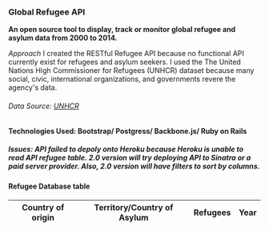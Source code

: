 
### Global Refugee API
**An open source tool to display, track or monitor global refugee and asylum data from 2000 to 2014.**

*Approach*
I created the RESTful Refugee API because  no functional API currently exist for refugees and asylum seekers. I used the The United Nations High Commissioner for Refugees (UNHCR) dataset because many social, civic, international organizations, and governments revere the agency's data.

###### Data Source: [UNHCR](http://data.un.org/Data.aspx?d=UNHCR&f=indID:Type-Ref)

#### Technologies Used: Bootstrap/ Postgress/ Backbone.js/ Ruby on Rails


##### Issues: API failed to depoly onto Heroku because Heroku is unable to read API refugee table. 2.0 version will try deploying API to Sinatra or a paid server provider. Also, 2.0 version will have filters to sort by columns.

#### Refugee Database table
  Country of origin | Territory/Country of Asylum | Refugees | Year
  ----------------- |----------------------------| -------- |-----
